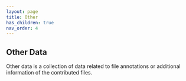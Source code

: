 ```yaml
---
layout: page
title: Other
has_children: true
nav_order: 4
---
```


## Other Data 

Other data is a collection of data related to file annotations or additional information of the contributed files. 




